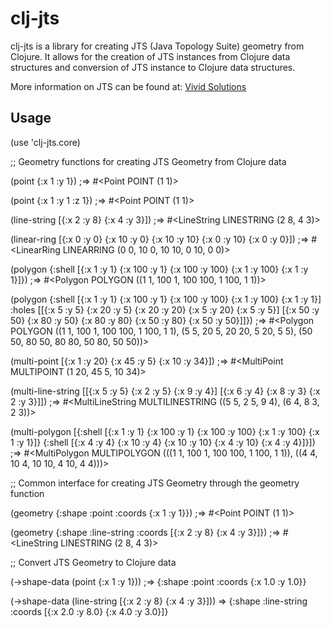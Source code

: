 # clj-jts

clj-jts is a library for creating JTS (Java Topology Suite) geometry from Clojure. It allows for the creation of JTS instances from Clojure data structures and conversion of JTS instance to Clojure data structures.

More information on JTS can be found at: [Vivid Solutions](http://www.vividsolutions.com/jts/main.htm)

## Usage

(use 'clj-jts.core)


;; Geometry functions for creating JTS Geometry from Clojure data

(point {:x 1 :y 1})
;=> #<Point POINT (1 1)>

(point {:x 1 :y 1 :z 1})
;=> #<Point POINT (1 1)>

(line-string [{:x 2 :y 8} {:x 4 :y 3}])
;=> #<LineString LINESTRING (2 8, 4 3)>

(linear-ring [{:x 0 :y 0} {:x 10 :y 0} {:x 10 :y 10} {:x 0 :y 10} {:x 0 :y 0}])
;=> #<LinearRing LINEARRING (0 0, 10 0, 10 10, 0 10, 0 0)>

(polygon {:shell [{:x 1 :y 1} {:x 100 :y 1} {:x 100 :y 100} {:x 1 :y 100} {:x 1 :y 1}]})
;=> #<Polygon POLYGON ((1 1, 100 1, 100 100, 1 100, 1 1))>

(polygon {:shell [{:x 1 :y 1} {:x 100 :y 1} {:x 100 :y 100} {:x 1 :y 100} {:x 1 :y 1}]
          :holes [[{:x 5 :y 5} {:x 20 :y 5} {:x 20 :y 20} {:x 5 :y 20} {:x 5 :y 5}]
                  [{:x 50 :y 50} {:x 80 :y 50} {:x 80 :y 80} {:x 50 :y 80} {:x 50 :y 50}]]})
;=> #<Polygon POLYGON ((1 1, 100 1, 100 100, 1 100, 1 1), (5 5, 20 5, 20 20, 5 20, 5 5), (50 50, 80 50, 80 80, 50 80, 50 50))>

(multi-point [{:x 1 :y 20} {:x 45 :y 5} {:x 10 :y 34}])
;=> #<MultiPoint MULTIPOINT (1 20, 45 5, 10 34)>

(multi-line-string [[{:x 5 :y 5} {:x 2 :y 5} {:x 9 :y 4}]
                    [{:x 6 :y 4} {:x 8 :y 3} {:x 2 :y 3}]])
;=> #<MultiLineString MULTILINESTRING ((5 5, 2 5, 9 4), (6 4, 8 3, 2 3))>

(multi-polygon [{:shell [{:x 1 :y 1} {:x 100 :y 1} {:x 100 :y 100} {:x 1 :y 100} {:x 1 :y 1}]}
                {:shell [{:x 4 :y 4} {:x 10 :y 4} {:x 10 :y 10} {:x 4 :y 10} {:x 4 :y 4}]}])
;=> #<MultiPolygon MULTIPOLYGON (((1 1, 100 1, 100 100, 1 100, 1 1)), ((4 4, 10 4, 10 10, 4 10, 4 4)))>


;; Common interface for creating JTS Geometry through the geometry function

(geometry {:shape :point :coords {:x 1 :y 1}})
;=> #<Point POINT (1 1)>

(geometry {:shape :line-string :coords [{:x 2 :y 8} {:x 4 :y 3}]})
;=> #<LineString LINESTRING (2 8, 4 3)>


;; Convert JTS Geometry to Clojure data

(->shape-data (point {:x 1 :y 1}))
;=> {:shape :point :coords {:x 1.0 :y 1.0}}

(->shape-data (line-string [{:x 2 :y 8} {:x 4 :y 3}]))
=> {:shape :line-string :coords [{:x 2.0 :y 8.0} {:x 4.0 :y 3.0}]}

